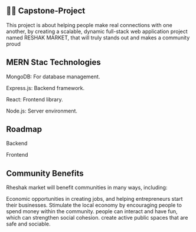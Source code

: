 👩‍🎓 Capstone-Project
-------------------------------------------------------
This project is about helping people make real connections with one another, by creating a scalable, dynamic full-stack web application project named RESHAK MARKET, that will truly stands out and makes a community proud

MERN Stac Technologies
--------------------------------------------------------
MongoDB: For database management.

Express.js: Backend framework.

React: Frontend library.

Node.js: Server environment.

Roadmap
----------------------------------------------------------
Backend

Frontend

Community Benefits
----------------------------------------------------------
Rheshak market will benefit communities in many ways, including:

Economic opportunities in creating jobs, and helping entrepreneurs start their businesses.
Stimulate the local economy by encouraging people to spend money within the community.
people can interact and have fun, which can strengthen social cohesion.
create active public spaces that are safe and sociable.
